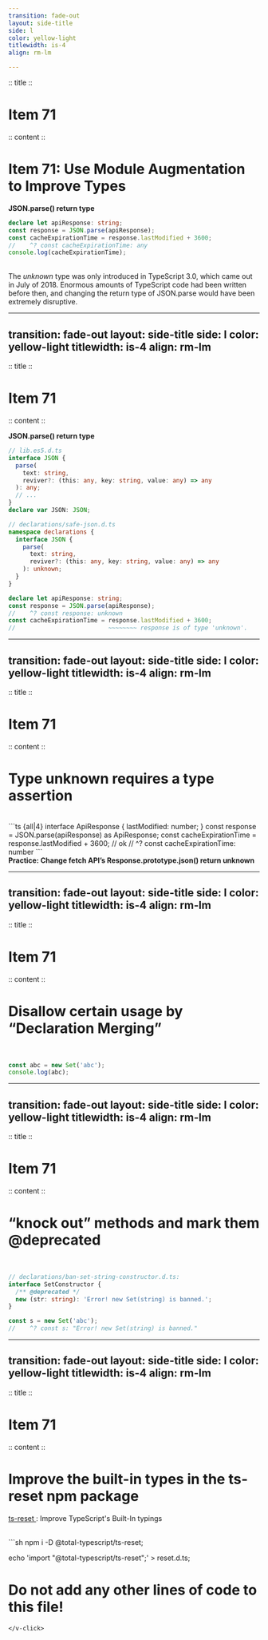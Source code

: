 ```yaml
---
transition: fade-out
layout: side-title
side: l
color: yellow-light
titlewidth: is-4
align: rm-lm

---
```

:: title ::

# Item 71

<UsagiItem2e />

:: content ::

# Item 71: Use Module Augmentation to Improve Types

<b>JSON.parse() return type</b>
```ts {monaco}
declare let apiResponse: string;
const response = JSON.parse(apiResponse);
const cacheExpirationTime = response.lastModified + 3600;
//    ^? const cacheExpirationTime: any
console.log(cacheExpirationTime);
```

<v-click>
<br />
The <i>unknown</i> type was only introduced in TypeScript 3.0, which came out in July of 2018. Enormous amounts of TypeScript code had been written before then, and changing the return type of JSON.parse would have been extremely disruptive.
</v-click>

---
transition: fade-out
layout: side-title
side: l
color: yellow-light
titlewidth: is-4
align: rm-lm
---
:: title ::

# Item 71

<UsagiItem2e />

:: content ::

<b>JSON.parse() return type</b>
```ts {1-9|1-19|21-25}
// lib.es5.d.ts
interface JSON {
  parse(
    text: string,
    reviver?: (this: any, key: string, value: any) => any
  ): any;
  // ...
}
declare var JSON: JSON;

// declarations/safe-json.d.ts
namespace declarations {
  interface JSON {
    parse(
      text: string,
      reviver?: (this: any, key: string, value: any) => any
    ): unknown;
  }
}

declare let apiResponse: string;
const response = JSON.parse(apiResponse);
//    ^? const response: unknown
const cacheExpirationTime = response.lastModified + 3600;
//                          ~~~~~~~~ response is of type 'unknown'.
```

---
transition: fade-out
layout: side-title
side: l
color: yellow-light
titlewidth: is-4
align: rm-lm
---
:: title ::

# Item 71

<UsagiItem2e />

:: content ::

# Type unknown requires a type assertion
<br />
```ts {all|4}
interface ApiResponse {
  lastModified: number;
}
const response = JSON.parse(apiResponse) as ApiResponse;
const cacheExpirationTime = response.lastModified + 3600;  // ok
//    ^? const cacheExpirationTime: number
```

<br />
<v-click>
<b>Practice: Change fetch API’s Response.prototype.json() return unknown</b>
</v-click>

---
transition: fade-out
layout: side-title
side: l
color: yellow-light
titlewidth: is-4
align: rm-lm
---
:: title ::

# Item 71

<UsagiItem2e />

:: content ::

# Disallow certain usage by “Declaration Merging”

<br />

```ts {monaco-run} {autorun:false}
const abc = new Set('abc');
console.log(abc);
```

---
transition: fade-out
layout: side-title
side: l
color: yellow-light
titlewidth: is-4
align: rm-lm
---
:: title ::

# Item 71

<UsagiItem2e />

:: content ::

# “knock out” methods and mark them @deprecated

<br />

```ts {1-5|all}
// declarations/ban-set-string-constructor.d.ts:
interface SetConstructor {
  /** @deprecated */
  new (str: string): 'Error! new Set(string) is banned.';
}

const s = new Set('abc');
//    ^? const s: "Error! new Set(string) is banned."
```

---
transition: fade-out
layout: side-title
side: l
color: yellow-light
titlewidth: is-4
align: rm-lm
---
:: title ::

# Item 71

<UsagiItem2e />

:: content ::

# Improve the built-in types in the ts-reset npm package

<a href="https://www.totaltypescript.com/ts-reset" target="_blank"> ts-reset </a>
: Improve TypeScript's Built-In typings

<br />
<v-click>
```sh
npm i -D @total-typescript/ts-reset;

echo 'import "@total-typescript/ts-reset";' > reset.d.ts;
# Do not add any other lines of code to this file!
```
</v-click>